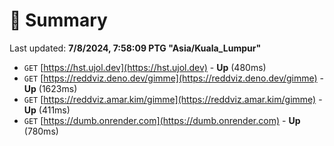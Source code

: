 # 📖 Summary
Last updated: **7/8/2024, 7:58:09 PTG "Asia/Kuala_Lumpur"**

- `GET` [https://hst.ujol.dev](https://hst.ujol.dev) - **Up** (480ms)
- `GET` [https://reddviz.deno.dev/gimme](https://reddviz.deno.dev/gimme) - **Up** (1623ms)
- `GET` [https://reddviz.amar.kim/gimme](https://reddviz.amar.kim/gimme) - **Up** (411ms)
- `GET` [https://dumb.onrender.com](https://dumb.onrender.com) - **Up** (780ms)
